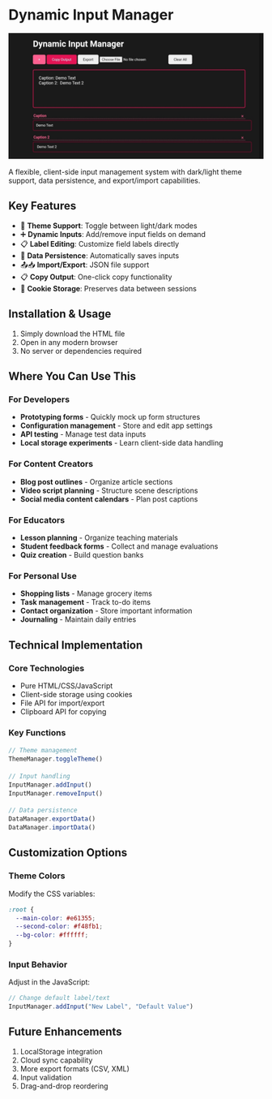 
# Dynamic Input Manager

![Dynamic Input Manager Screenshot](https://raw.githubusercontent.com/Ogxcoders/Simple-Text-Organizer/refs/heads/main/IMG_20250403_164509.jpg)

A flexible, client-side input management system with dark/light theme support, data persistence, and export/import capabilities.

## Key Features

- 🎨 **Theme Support**: Toggle between light/dark modes
- ➕ **Dynamic Inputs**: Add/remove input fields on demand
- 📋 **Label Editing**: Customize field labels directly
- 💾 **Data Persistence**: Automatically saves inputs
- 📤📥 **Import/Export**: JSON file support
- 📋 **Copy Output**: One-click copy functionality
- 🍪 **Cookie Storage**: Preserves data between sessions

## Installation & Usage

1. Simply download the HTML file
2. Open in any modern browser
3. No server or dependencies required

## Where You Can Use This

### For Developers
- **Prototyping forms** - Quickly mock up form structures
- **Configuration management** - Store and edit app settings
- **API testing** - Manage test data inputs
- **Local storage experiments** - Learn client-side data handling

### For Content Creators
- **Blog post outlines** - Organize article sections
- **Video script planning** - Structure scene descriptions
- **Social media content calendars** - Plan post captions

### For Educators
- **Lesson planning** - Organize teaching materials
- **Student feedback forms** - Collect and manage evaluations
- **Quiz creation** - Build question banks

### For Personal Use
- **Shopping lists** - Manage grocery items
- **Task management** - Track to-do items
- **Contact organization** - Store important information
- **Journaling** - Maintain daily entries

## Technical Implementation

### Core Technologies
- Pure HTML/CSS/JavaScript
- Client-side storage using cookies
- File API for import/export
- Clipboard API for copying

### Key Functions
```javascript
// Theme management
ThemeManager.toggleTheme()

// Input handling
InputManager.addInput()
InputManager.removeInput()

// Data persistence
DataManager.exportData()
DataManager.importData()
```

## Customization Options

### Theme Colors
Modify the CSS variables:
```css
:root {
  --main-color: #e61355;
  --second-color: #f48fb1;
  --bg-color: #ffffff;
}
```

### Input Behavior
Adjust in the JavaScript:
```javascript
// Change default label/text
InputManager.addInput("New Label", "Default Value")
```

## Future Enhancements

1. LocalStorage integration
2. Cloud sync capability
3. More export formats (CSV, XML)
4. Input validation
5. Drag-and-drop reordering
